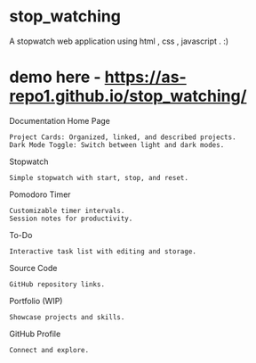 # stop_watching
A stopwatch web application using html , css , javascript . :) 
# demo here -  https://as-repo1.github.io/stop_watching/

Documentation
Home Page

    Project Cards: Organized, linked, and described projects.
    Dark Mode Toggle: Switch between light and dark modes.

Stopwatch

    Simple stopwatch with start, stop, and reset.

Pomodoro Timer

    Customizable timer intervals.
    Session notes for productivity.

To-Do

    Interactive task list with editing and storage.

Source Code

    GitHub repository links.

Portfolio (WIP)

    Showcase projects and skills.

GitHub Profile

    Connect and explore.

